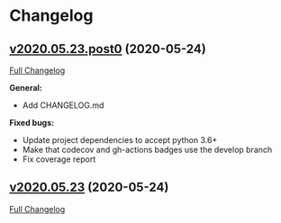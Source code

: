  
# Changelog

## [v2020.05.23.post0](https://github.com/opacam/client-for-tvdb/tree/v2020.05.23.post0) (2020-05-24)
[Full Changelog](https://github.com/opacam/client-for-tvdb/compare/v2020.05.23...v2020.05.23.post0)

**General:**

- Add CHANGELOG.md

**Fixed bugs:**

- Update project dependencies to accept python 3.6+
- Make that codecov and gh-actions badges use the develop branch
- Fix coverage report

## [v2020.05.23](https://github.com/opacam/client-for-tvdb/tree/v2020.05.23) (2020-05-24)
[Full Changelog](https://github.com/opacam/client-for-tvdb/compare/22d96468078bbf3cb54bae6e191eead985bb41c1...v2020.05.23)
